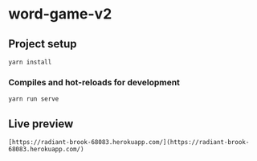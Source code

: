 # word-game-v2

## Project setup
```
yarn install
```

### Compiles and hot-reloads for development
```
yarn run serve
```

## Live preview
```
[https://radiant-brook-68083.herokuapp.com/](https://radiant-brook-68083.herokuapp.com/)
```